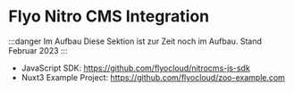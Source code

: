 # Flyo Nitro CMS Integration

:::danger Im Aufbau
Diese Sektion ist zur Zeit noch im Aufbau. Stand Februar 2023
:::

+ JavaScript SDK: https://github.com/flyocloud/nitrocms-js-sdk
+ Nuxt3 Example Project: https://github.com/flyocloud/zoo-example.com